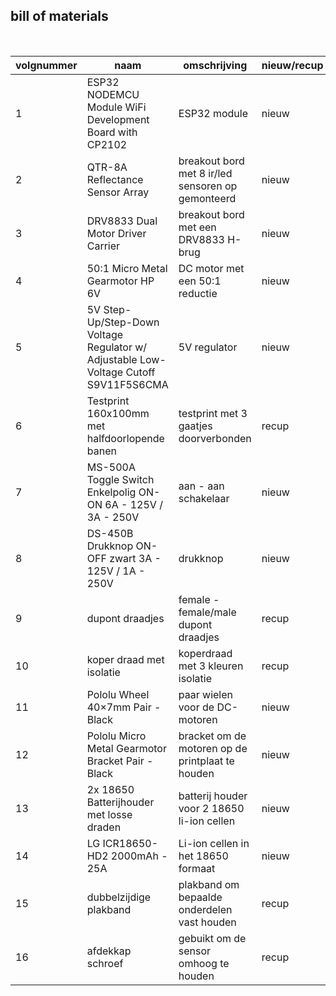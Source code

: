 ## bill of materials
<br />

|volgnummer|naam|omschrijving|nieuw/recup|kostprijs/stuk|aantal|subtotaal|
|----------|----|------------|-----------|--------------|------|---------|
| 1 | ESP32 NODEMCU Module WiFi Development Board with CP2102 | ESP32 module | nieuw | € 10,99 | 1 | € 10,99 |
| 2 | QTR-8A Reflectance Sensor Array | breakout bord met 8 ir/led sensoren op gemonteerd | nieuw | € 9,95 | 1 | € 9,95 |
| 3 | DRV8833 Dual Motor Driver Carrier | breakout bord met een DRV8833 H-brug | nieuw | € 11,95 | 1 | € 11,95 |
| 4 | 50:1 Micro Metal Gearmotor HP 6V | DC motor met een 50:1 reductie | nieuw | € 19,95 | 2 | € 39,90 |
| 5 | 5V Step-Up/Step-Down Voltage Regulator w/ Adjustable Low-Voltage Cutoff S9V11F5S6CMA | 5V regulator | nieuw | € 13,95 | 1 | € 13,95 |
| 6 | Testprint 160x100mm met halfdoorlopende banen | testprint met 3 gaatjes doorverbonden | recup | € 2,84 | 1 | € 2,84 |  
| 7 | MS-500A Toggle Switch Enkelpolig ON-ON 6A - 125V / 3A - 250V | aan - aan schakelaar | nieuw |  € 2,70 | 1 | € 2,70 |
| 8 | DS-450B Drukknop ON-OFF zwart 3A - 125V / 1A - 250V | drukknop | nieuw | € 1,94 | 1 | € 1,94 |
| 9 | dupont draadjes | female - female/male dupont draadjes | recup | onbekend | 8 | onbekend |
| 10 | koper draad met isolatie | koperdraad met 3 kleuren isolatie | recup | onbekend | 3 | onbekend |
| 11 | Pololu Wheel 40×7mm Pair - Black | paar wielen voor de DC-motoren | nieuw | € 4,95 | 1 | € 4,95 |
| 12 | Pololu Micro Metal Gearmotor Bracket Pair - Black | bracket om de motoren op de printplaat te houden | nieuw | € 2,95 | 1 | € 2,95 |
| 13 | 2x 18650 Batterijhouder met losse draden | batterij houder voor 2 18650 li-ion cellen | nieuw | € 1,75 | 1 | € 1,75 |
| 14 | LG ICR18650-HD2 2000mAh - 25A | Li-ion cellen in het 18650 formaat | nieuw | € 2,35 | 2 | € 5,70 |
| 15 | dubbelzijdige plakband | plakband om bepaalde onderdelen vast houden | recup | onbekend | 1 | onbekend |
| 16 | afdekkap schroef | gebuikt om de sensor omhoog te houden | recup | onbekend | 2 | onbekend |
